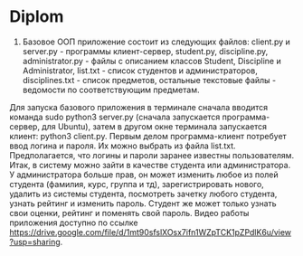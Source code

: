 # Diplom
1) Базовое ООП приложение состоит из следующих файлов: client.py и server.py - программы клиент-сервер, student.py, discipline.py, administrator.py - файлы с описанием классов Student, Discipline и Administrator, list.txt - список студентов и администраторов, disciplines.txt - список предметов, остальные текстовые файлы - ведомости по соответствующим предметам.

Для запуска базового приложения в терминале сначала вводится команда sudo python3 server.py (сначала запускается программа-сервер, для Ubuntu), затем в другом окне терминала запускается клиент: python3 client.py. Первым делом программа-клиент потребует ввод логина и пароля. Их можно выбрать из файла list.txt. Предполагается, что логины и пароли заранее известны пользователям. Итак, в систему можно зайти в качестве студента или администратора. У администратора больше прав, он может изменить любое из полей студента (фамилия, курс, группа и тд), зарегистрировать нового, удалить из системы студента, посмотреть зачетку любого студента, узнать рейтинг и изменить пароль. Студент же может только узнать свои оценки, рейтинг и поменять свой пароль.
Видео работы приложения доступно по ссылке https://drive.google.com/file/d/1mt90sfslXOsx7ifn1WZpTCK1pZPdlK6u/view?usp=sharing.

